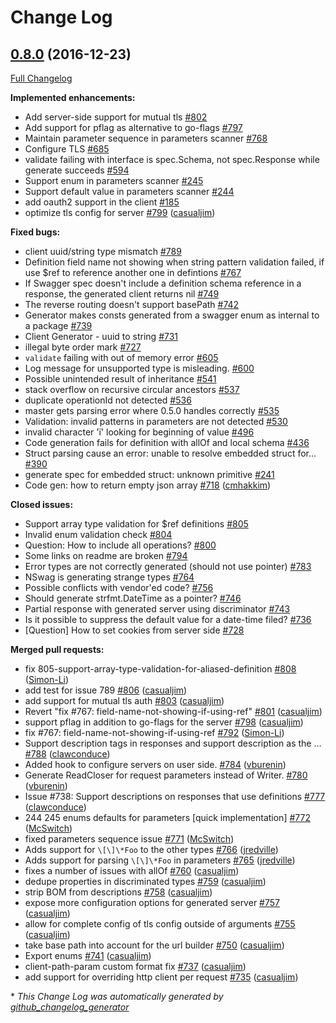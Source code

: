 # Change Log

## [0.8.0](https://github.com/ssfilatov/go-swagger/tree/0.8.0) (2016-12-23)
[Full Changelog](https://github.com/ssfilatov/go-swagger/compare/0.7.4...0.8.0)

**Implemented enhancements:**

- Add server-side support for mutual tls [\#802](https://github.com/ssfilatov/go-swagger/issues/802)
- Add support for pflag as alternative to go-flags [\#797](https://github.com/ssfilatov/go-swagger/issues/797)
- Maintain parameter sequence in parameters scanner [\#768](https://github.com/ssfilatov/go-swagger/issues/768)
- Configure TLS [\#685](https://github.com/ssfilatov/go-swagger/issues/685)
- validate failing with interface is spec.Schema, not spec.Response while generate succeeds [\#594](https://github.com/ssfilatov/go-swagger/issues/594)
- Support enum in parameters scanner [\#245](https://github.com/ssfilatov/go-swagger/issues/245)
- Support default value in parameters scanner [\#244](https://github.com/ssfilatov/go-swagger/issues/244)
- add oauth2 support in the client [\#185](https://github.com/ssfilatov/go-swagger/issues/185)
- optimize tls config for server [\#799](https://github.com/ssfilatov/go-swagger/pull/799) ([casualjim](https://github.com/casualjim))

**Fixed bugs:**

- client uuid/string type mismatch [\#789](https://github.com/ssfilatov/go-swagger/issues/789)
- Definition field name not showing when string pattern validation failed, if use $ref to reference another one in defintions  [\#767](https://github.com/ssfilatov/go-swagger/issues/767)
- If Swagger spec doesn't include a definition schema reference in a response, the generated client returns nil [\#749](https://github.com/ssfilatov/go-swagger/issues/749)
- The reverse routing doesn't support basePath [\#742](https://github.com/ssfilatov/go-swagger/issues/742)
- Generator makes consts generated from a swagger enum as internal to a package [\#739](https://github.com/ssfilatov/go-swagger/issues/739)
- Client Generator - uuid to string [\#731](https://github.com/ssfilatov/go-swagger/issues/731)
-  illegal byte order mark [\#727](https://github.com/ssfilatov/go-swagger/issues/727)
- `validate` failing with out of memory error [\#605](https://github.com/ssfilatov/go-swagger/issues/605)
- Log message for unsupported type is misleading. [\#600](https://github.com/ssfilatov/go-swagger/issues/600)
- Possible unintended result of inheritance [\#541](https://github.com/ssfilatov/go-swagger/issues/541)
- stack overflow on recursive circular ancestors [\#537](https://github.com/ssfilatov/go-swagger/issues/537)
- duplicate operationId not detected [\#536](https://github.com/ssfilatov/go-swagger/issues/536)
- master gets parsing error where 0.5.0 handles correctly [\#535](https://github.com/ssfilatov/go-swagger/issues/535)
- Validation: invalid patterns in parameters are not detected [\#530](https://github.com/ssfilatov/go-swagger/issues/530)
- invalid character 'ï' looking for beginning of value [\#496](https://github.com/ssfilatov/go-swagger/issues/496)
- Code generation fails for definition with allOf and local schema [\#436](https://github.com/ssfilatov/go-swagger/issues/436)
- Struct parsing cause an error: unable to resolve embedded struct for... [\#390](https://github.com/ssfilatov/go-swagger/issues/390)
- generate spec for embedded struct: unknown primitive  [\#241](https://github.com/ssfilatov/go-swagger/issues/241)
- Code gen: how to return empty json array [\#718](https://github.com/ssfilatov/go-swagger/pull/718) ([cmhakkim](https://github.com/cmhakkim))

**Closed issues:**

- Support array type validation for $ref definitions [\#805](https://github.com/ssfilatov/go-swagger/issues/805)
- Invalid enum validation check [\#804](https://github.com/ssfilatov/go-swagger/issues/804)
- Question: How to include all operations? [\#800](https://github.com/ssfilatov/go-swagger/issues/800)
- Some links on readme are broken [\#794](https://github.com/ssfilatov/go-swagger/issues/794)
- Error types are not correctly generated \(should not use pointer\) [\#783](https://github.com/ssfilatov/go-swagger/issues/783)
- NSwag is generating strange types [\#764](https://github.com/ssfilatov/go-swagger/issues/764)
- Possible conflicts with vendor'ed code? [\#756](https://github.com/ssfilatov/go-swagger/issues/756)
- Should generate strfmt.DateTime as a pointer?  [\#746](https://github.com/ssfilatov/go-swagger/issues/746)
- Partial response with generated server using discriminator [\#743](https://github.com/ssfilatov/go-swagger/issues/743)
- Is it possible to suppress the default value for a date-time filed? [\#736](https://github.com/ssfilatov/go-swagger/issues/736)
- \[Question\] How to set cookies from server side [\#728](https://github.com/ssfilatov/go-swagger/issues/728)

**Merged pull requests:**

- fix 805-support-array-type-validation-for-aliased-definition [\#808](https://github.com/ssfilatov/go-swagger/pull/808) ([Simon-Li](https://github.com/Simon-Li))
- add test for issue 789 [\#806](https://github.com/ssfilatov/go-swagger/pull/806) ([casualjim](https://github.com/casualjim))
- add support for mutual tls auth [\#803](https://github.com/ssfilatov/go-swagger/pull/803) ([casualjim](https://github.com/casualjim))
- Revert "fix \#767: field-name-not-showing-if-using-ref" [\#801](https://github.com/ssfilatov/go-swagger/pull/801) ([casualjim](https://github.com/casualjim))
- support pflag in addition to go-flags for the server [\#798](https://github.com/ssfilatov/go-swagger/pull/798) ([casualjim](https://github.com/casualjim))
- fix \#767: field-name-not-showing-if-using-ref [\#792](https://github.com/ssfilatov/go-swagger/pull/792) ([Simon-Li](https://github.com/Simon-Li))
- Support description tags in responses and support description as the … [\#788](https://github.com/ssfilatov/go-swagger/pull/788) ([clawconduce](https://github.com/clawconduce))
- Added hook to configure servers on user side. [\#784](https://github.com/ssfilatov/go-swagger/pull/784) ([vburenin](https://github.com/vburenin))
- Generate ReadCloser for request parameters instead of Writer. [\#780](https://github.com/ssfilatov/go-swagger/pull/780) ([vburenin](https://github.com/vburenin))
- Issue \#738: Support descriptions on responses that use definitions [\#777](https://github.com/ssfilatov/go-swagger/pull/777) ([clawconduce](https://github.com/clawconduce))
- 244 245 enums defaults for parameters \[quick implementation\] [\#772](https://github.com/ssfilatov/go-swagger/pull/772) ([McSwitch](https://github.com/McSwitch))
- fixed parameters sequence issue [\#771](https://github.com/ssfilatov/go-swagger/pull/771) ([McSwitch](https://github.com/McSwitch))
- Adds support for `\[\]\*Foo` to the other types [\#766](https://github.com/ssfilatov/go-swagger/pull/766) ([jredville](https://github.com/jredville))
- Adds support for parsing `\[\]\*Foo` in parameters [\#765](https://github.com/ssfilatov/go-swagger/pull/765) ([jredville](https://github.com/jredville))
- fixes a number of issues with allOf [\#760](https://github.com/ssfilatov/go-swagger/pull/760) ([casualjim](https://github.com/casualjim))
- dedupe properties in discriminated types [\#759](https://github.com/ssfilatov/go-swagger/pull/759) ([casualjim](https://github.com/casualjim))
- strip BOM from descriptions [\#758](https://github.com/ssfilatov/go-swagger/pull/758) ([casualjim](https://github.com/casualjim))
- expose more configuration options for generated server [\#757](https://github.com/ssfilatov/go-swagger/pull/757) ([casualjim](https://github.com/casualjim))
- allow for complete config of tls config outside of arguments [\#755](https://github.com/ssfilatov/go-swagger/pull/755) ([casualjim](https://github.com/casualjim))
- take base path into account for the url builder [\#750](https://github.com/ssfilatov/go-swagger/pull/750) ([casualjim](https://github.com/casualjim))
- Export enums [\#741](https://github.com/ssfilatov/go-swagger/pull/741) ([casualjim](https://github.com/casualjim))
- client-path-param custom format fix [\#737](https://github.com/ssfilatov/go-swagger/pull/737) ([casualjim](https://github.com/casualjim))
- add support for overriding http client per request [\#735](https://github.com/ssfilatov/go-swagger/pull/735) ([casualjim](https://github.com/casualjim))


\* *This Change Log was automatically generated by [github_changelog_generator](https://github.com/skywinder/Github-Changelog-Generator)*
